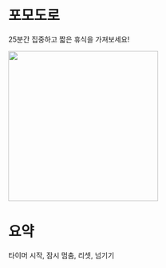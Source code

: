 # 포모도로

25분간 집중하고 짧은 휴식을 가져보세요!

<img src="data/preview copy.gif" width=300>

# 요약

타이머 시작, 잠시 멈춤, 리셋, 넘기기

